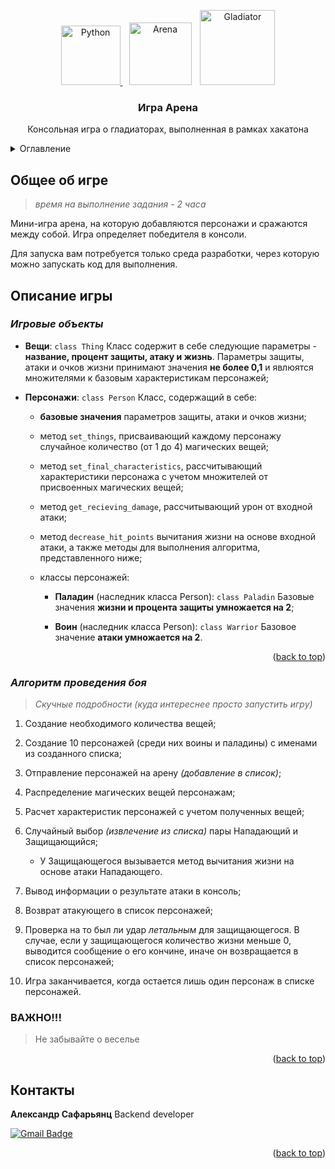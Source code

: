 <a name="readme-top"></a>
<!-- PROJECT LOGO -->
<div align='center'>
  <a href="https://www.python.org/" target="_blank" rel="noreferrer">
    <img src="https://raw.githubusercontent.com/danielcranney/readme-generator/main/public/icons/skills/python-colored.svg" height="95" alt="Python">
  </a>
  <a>
    <img src="https://cdn.pixabay.com/photo/2014/04/03/10/01/coliseum-309629_1280.png" height="100" alt="Arena" hspace="10">
  </a>
  </a>
  <a>
    <img src="https://cdn.pixabay.com/photo/2016/10/26/14/29/gladiator-1771625_1280.png" height="120" alt="Gladiator" hspace="0">
  </a>

<h3 align="center">Игра Арена</h3>

  <p align="center">
    Консольная игра о гладиаторах, выполненная в рамках хакатона
  </p>
</div>

<!-- TABLE OF CONTENTS -->
<details>
  <summary>Оглавление</summary>
  <ol>
    <li>
      <a href="#Общее об игре">Общее об игре</a>
    </li>
    <li>
      <a href="#Описание игры">Описание игры</a>
      <ul>
        <li><a href="#Игровые объекты">Игровые объекты</a></li>
        <li><a href="#Алгоритм проведения боя">Алгоритм проведения боя</a></li>
        <li><a href="#ВАЖНО!!!">ВАЖНО!!!</a></li>
      </ul>
    </li>
    <li><a href="#Контакты">Контакты</a></li>
  </ol>
</details>


## Общее об игре

> *время на выполнение задания - 2 часа*

Мини-игра арена, на которую добавляются персонажи и сражаются между собой. Игра определяет победителя в консоли.

Для запуска вам потребуется только среда разработки, через которую можно запускать код для выполнения.

## Описание игры

### *Игровые объекты*

- **Вещи**: `class Thing`
Класс содержит в себе следующие параметры - **название, процент защиты, атаку и жизнь**. Параметры защиты, атаки и очков жизни принимают значения **не более 0,1** и явлюятся множителями к базовым характеристикам персонажей;

- **Персонажи**: `class Person` 
Класс, содержащий в себе:

    - **базовые значения** параметров защиты, атаки и очков жизни;

    - метод `set_things`, присваивающий каждому персонажу случайное количество (от 1 до 4) магических вещей;

    - метод `set_final_characteristics`, рассчитывающий характеристики персонажа с учетом множителей от присвоенных магических вещей;

    - метод `get_recieving_damage`, рассчитывающий урон от входной атаки;

    - метод `decrease_hit_points` вычитания жизни на основе входной атаки, а также методы для выполнения алгоритма, представленного ниже;

    - классы персонажей:

        - **Паладин** (наследник класса Person): `class Paladin`
        Базовые значения **жизни и процента защиты умножается на 2**;

        - **Воин** (наследник класса Person): `class Warrior`
        Базовое значение **атаки умножается на 2**.

<p align="right">(<a href="#readme-top">back to top</a>)</p>

### *Алгоритм проведения боя*

> *Скучные подробности (куда интереснее просто запустить игру)*

1. Создание необходимого количества вещей;

2. Создание 10 персонажей (среди них воины и паладины) с именами из созданного списка;

3. Отправление персонажей на арену *(добавление в список)*;

4. Распределение магических вещей персонажам;

5. Расчет характеристик персонажей с учетом полученных вещей;

6. Случайный выбор *(извлечение из списка)* пары Нападающий и Защищающийся;

    - У Защищающегося вызывается метод вычитания жизни на основе атаки Нападающего.

7. Вывод информации о результате атаки в консоль;

8. Возврат атакующего в список персонажей;

9. Проверка на то был ли удар *летальным* для защищающегося. В случае, если у защищающегося количество жизни меньше 0, выводится сообщение о его кончине, иначе он возвращается в список персонажей;

10. Игра заканчивается, когда остается лишь один персонаж в списке персонажей.

### **ВАЖНО!!!**

> Не забывайте о веселье

<p align="right">(<a href="#readme-top">back to top</a>)</p>

## Контакты

**Александр Сафарьянц** Backend developer

[![Gmail Badge](https://img.shields.io/badge/-safariantc.aa@gmail.com-c14438?style=flat&logo=Gmail&logoColor=white&link=mailto:safariantc.aa@gmail.com)](mailto:safariantc.aa@gmail.com)<p align='left'>

<p align="right">(<a href="#readme-top">back to top</a>)</p>